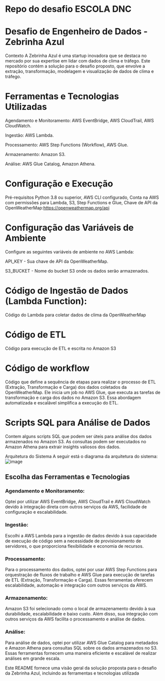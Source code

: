 # Repo do desafio ESCOLA DNC


# Desafio de Engenheiro de Dados - Zebrinha Azul

Contexto
A Zebrinha Azul é uma startup inovadora que se destaca no mercado por sua expertise em lidar com dados de clima e tráfego. Este repositório contém a solução para o desafio proposto, que envolve a extração, transformação, modelagem e visualização de dados de clima e tráfego.

# Ferramentas e Tecnologias Utilizadas

Agendamento e Monitoramento:
AWS EventBridge, AWS CloudTrail, AWS CloudWatch.

Ingestão:
AWS Lambda.

Processamento:
AWS Step Functions (Workflow), AWS Glue.

Armazenamento:
Amazon S3.

Análise:
AWS Glue Catalog, Amazon Athena.

# Configuração e Execução

Pré-requisitos
Python 3.8 ou superior, 
AWS CLI configurado, 
Conta na AWS com permissões para Lambda, S3, Step Functions e Glue,
Chave de API da OpenWeatherMap:https://openweathermap.org/api


# Configuração das Variáveis de Ambiente
Configure as seguintes variáveis de ambiente no AWS Lambda:

API_KEY - Sua chave de API da OpenWeatherMap.

S3_BUCKET - Nome do bucket S3 onde os dados serão armazenados.

# Código de Ingestão de Dados (Lambda Function):
Código do Lambda para coletar dados de clima da OpenWeatherMap

# Código de ETL
Código para execução de ETL e escrita no Amazon S3

# Código de workflow
 Código que define a sequência de etapas para realizar o processo de ETL (Extração, Transformação e Carga) dos dados coletados da OpenWeatherMap. Ele inicia um job no AWS Glue, que executa as tarefas de transformação e carga dos dados no Amazon S3. Essa abordagem automatizada e escalável simplifica a execução do ETL.

# Scripts SQL para Análise de Dados
Contem alguns scripts SQL que podem ser úteis para análise dos dados armazenados no Amazon S3. As consultas podem ser executados no Amazon Athena para extrair insights valiosos dos dados.

Arquitetura do Sistema
A seguir está o diagrama da arquitetura do sistema:
![image](https://github.com/OliveiraGabriele/teste_engenheiro_dnc/assets/79588089/9f65456d-7ab6-4997-8eed-4e2d00a6a86b)

## Escolha das Ferramentas e Tecnologias

### Agendamento e Monitoramento:
Optei por utilizar AWS EventBridge, AWS CloudTrail e AWS CloudWatch devido à integração direta com outros serviços da AWS, facilidade de configuração e escalabilidade.

### Ingestão:
Escolhi a AWS Lambda para a ingestão de dados devido à sua capacidade de execução de código sem a necessidade de provisionamento de servidores, o que proporciona flexibilidade e economia de recursos.

### Processamento:
Para o processamento dos dados, optei por usar AWS Step Functions para orquestração de fluxos de trabalho e AWS Glue para execução de tarefas de ETL (Extração, Transformação e Carga). Essas ferramentas oferecem escalabilidade, automação e integração com outros serviços da AWS.

### Armazenamento:
Amazon S3 foi selecionado como o local de armazenamento devido à sua durabilidade, escalabilidade e baixo custo. Além disso, sua integração com outros serviços da AWS facilita o processamento e análise de dados.

### Análise:
Para análise de dados, optei por utilizar AWS Glue Catalog para metadados e Amazon Athena para consultas SQL sobre os dados armazenados no S3. Essas ferramentas fornecem uma maneira eficiente e escalável de realizar análises em grande escala.



Este README fornece uma visão geral da solução proposta para o desafio da Zebrinha Azul, incluindo as ferramentas e tecnologias utilizada
